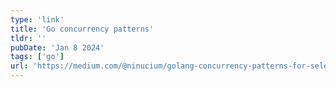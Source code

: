 ```yaml
---
type: 'link'
title: 'Go concurrency patterns'
tldr: ''
pubDate: 'Jan 8 2024'
tags: ['go']
url: 'https://medium.com/@ninucium/golang-concurrency-patterns-for-select-done-errgroup-and-worker-pool-645bec0bd3c9'
---
```

